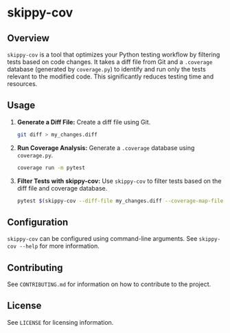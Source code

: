 # skippy-cov

## Overview

`skippy-cov` is a tool that optimizes your Python testing workflow by filtering tests based on code changes. It takes a diff file from Git and a `.coverage` database (generated by `coverage.py`) to identify and run only the tests relevant to the modified code. This significantly reduces testing time and resources.


## Usage

1.  **Generate a Diff File:** Create a diff file using Git.

    ```bash
    git diff > my_changes.diff
    ```

2.  **Run Coverage Analysis:** Generate a `.coverage` database using `coverage.py`.

    ```bash
    coverage run -m pytest
    ```

3.  **Filter Tests with skippy-cov:** Use `skippy-cov` to filter tests based on the diff file and coverage database.

    ```bash
    pytest $(skippy-cov --diff-file my_changes.diff --coverage-map-file .coverage)
    ```

## Configuration

`skippy-cov` can be configured using command-line arguments. See `skippy-cov --help` for more information.

## Contributing

See `CONTRIBUTING.md` for information on how to contribute to the project.

## License

See `LICENSE` for licensing information.

